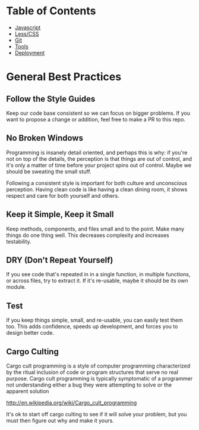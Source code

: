 
# Table of Contents

- [Javascript](javascript.md)
- [Less/CSS](less.md)
- [Git](git.md)
- [Tools](tools.md)
- [Deployment](deployment.md)

# General Best Practices

## Follow the Style Guides

Keep our code base consistent so we can focus on bigger problems.
If you want to propose a change or addition, feel free to make a PR to this repo.

## No Broken Windows

Programming is insanely detail oriented, and perhaps this is why: if you're not on top of the details, the perception is that things are out of control, and it's only a matter of time before your project spins out of control. Maybe we should be sweating the small stuff.

Following a consistent style is important for both culture and unconscious perception. Having clean code is like having a clean dining room, it shows respect and care for both yourself and others.

## Keep it Simple, Keep it Small

Keep methods, components, and files small and to the point. Make many things do one thing well. This decreases complexity and increases testability.

## DRY (Don't Repeat Yourself)

If you see code that's repeated in in a single function, in multiple functions, or across files, try to extract it. If it's re-usable, maybe it should be its own module.

## Test

If you keep things simple, small, and re-usable, you can easily test them too. This adds confidence, speeds up development, and forces you to design better code.

## Cargo Culting

Cargo cult programming is a style of computer programming characterized by the ritual inclusion of code or program structures that serve no real purpose. Cargo cult programming is typically symptomatic of a programmer not understanding either a bug they were attempting to solve or the apparent solution

http://en.wikipedia.org/wiki/Cargo_cult_programming

It's ok to start off cargo culting to see if it will solve your problem, but you must then figure out why and make it yours.
